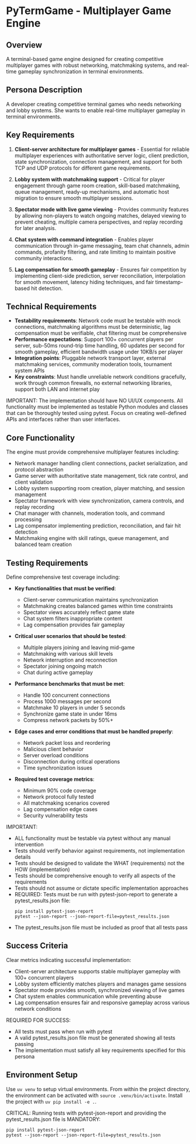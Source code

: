 # PyTermGame - Multiplayer Game Engine

## Overview
A terminal-based game engine designed for creating competitive multiplayer games with robust networking, matchmaking systems, and real-time gameplay synchronization in terminal environments.

## Persona Description
A developer creating competitive terminal games who needs networking and lobby systems. She wants to enable real-time multiplayer gameplay in terminal environments.

## Key Requirements
1. **Client-server architecture for multiplayer games** - Essential for reliable multiplayer experiences with authoritative server logic, client prediction, state synchronization, connection management, and support for both TCP and UDP protocols for different game requirements.

2. **Lobby system with matchmaking support** - Critical for player engagement through game room creation, skill-based matchmaking, queue management, ready-up mechanisms, and automatic host migration to ensure smooth multiplayer sessions.

3. **Spectator mode with live game viewing** - Provides community features by allowing non-players to watch ongoing matches, delayed viewing to prevent cheating, multiple camera perspectives, and replay recording for later analysis.

4. **Chat system with command integration** - Enables player communication through in-game messaging, team chat channels, admin commands, profanity filtering, and rate limiting to maintain positive community interactions.

5. **Lag compensation for smooth gameplay** - Ensures fair competition by implementing client-side prediction, server reconciliation, interpolation for smooth movement, latency hiding techniques, and fair timestamp-based hit detection.

## Technical Requirements
- **Testability requirements**: Network code must be testable with mock connections, matchmaking algorithms must be deterministic, lag compensation must be verifiable, chat filtering must be comprehensive
- **Performance expectations**: Support 100+ concurrent players per server, sub-50ms round-trip time handling, 60 updates per second for smooth gameplay, efficient bandwidth usage under 10KB/s per player
- **Integration points**: Pluggable network transport layer, external matchmaking services, community moderation tools, tournament system APIs
- **Key constraints**: Must handle unreliable network conditions gracefully, work through common firewalls, no external networking libraries, support both LAN and internet play

IMPORTANT: The implementation should have NO UI/UX components. All functionality must be implemented as testable Python modules and classes that can be thoroughly tested using pytest. Focus on creating well-defined APIs and interfaces rather than user interfaces.

## Core Functionality
The engine must provide comprehensive multiplayer features including:
- Network manager handling client connections, packet serialization, and protocol abstraction
- Game server with authoritative state management, tick rate control, and client validation
- Lobby system supporting room creation, player matching, and session management
- Spectator framework with view synchronization, camera controls, and replay recording
- Chat manager with channels, moderation tools, and command processing
- Lag compensator implementing prediction, reconciliation, and fair hit detection
- Matchmaking engine with skill ratings, queue management, and balanced team creation

## Testing Requirements
Define comprehensive test coverage including:
- **Key functionalities that must be verified**:
  - Client-server communication maintains synchronization
  - Matchmaking creates balanced games within time constraints
  - Spectator views accurately reflect game state
  - Chat system filters inappropriate content
  - Lag compensation provides fair gameplay

- **Critical user scenarios that should be tested**:
  - Multiple players joining and leaving mid-game
  - Matchmaking with various skill levels
  - Network interruption and reconnection
  - Spectator joining ongoing match
  - Chat during active gameplay

- **Performance benchmarks that must be met**:
  - Handle 100 concurrent connections
  - Process 1000 messages per second
  - Matchmake 10 players in under 5 seconds
  - Synchronize game state in under 16ms
  - Compress network packets by 50%+

- **Edge cases and error conditions that must be handled properly**:
  - Network packet loss and reordering
  - Malicious client behavior
  - Server overload conditions
  - Disconnection during critical operations
  - Time synchronization issues

- **Required test coverage metrics**:
  - Minimum 90% code coverage
  - Network protocol fully tested
  - All matchmaking scenarios covered
  - Lag compensation edge cases
  - Security vulnerability tests

IMPORTANT:
- ALL functionality must be testable via pytest without any manual intervention
- Tests should verify behavior against requirements, not implementation details
- Tests should be designed to validate the WHAT (requirements) not the HOW (implementation)
- Tests should be comprehensive enough to verify all aspects of the requirements
- Tests should not assume or dictate specific implementation approaches
- REQUIRED: Tests must be run with pytest-json-report to generate a pytest_results.json file:
  ```
  pip install pytest-json-report
  pytest --json-report --json-report-file=pytest_results.json
  ```
- The pytest_results.json file must be included as proof that all tests pass

## Success Criteria
Clear metrics indicating successful implementation:
- Client-server architecture supports stable multiplayer gameplay with 100+ concurrent players
- Lobby system efficiently matches players and manages game sessions
- Spectator mode provides smooth, synchronized viewing of live games
- Chat system enables communication while preventing abuse
- Lag compensation ensures fair and responsive gameplay across various network conditions

REQUIRED FOR SUCCESS:
- All tests must pass when run with pytest
- A valid pytest_results.json file must be generated showing all tests passing
- The implementation must satisfy all key requirements specified for this persona

## Environment Setup
Use `uv venv` to setup virtual environments. From within the project directory, the environment can be activated with `source .venv/bin/activate`. Install the project with `uv pip install -e .`.

CRITICAL: Running tests with pytest-json-report and providing the pytest_results.json file is MANDATORY:
```
pip install pytest-json-report
pytest --json-report --json-report-file=pytest_results.json
```